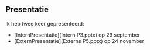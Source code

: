 ## Presentatie

Ik heb twee keer gepresenteerd:
- [InternPresentatie](Intern P3.pptx) op 29 september
- [ExternPresentatie](Externs P5.pptx) op 24 november

